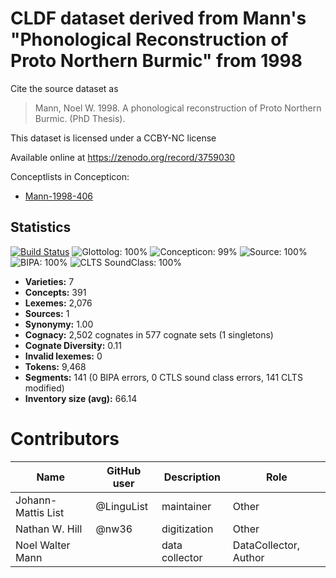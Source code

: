 # CLDF dataset derived from Mann's "Phonological Reconstruction of Proto Northern Burmic" from 1998

Cite the source dataset as

> Mann, Noel W. 1998. A phonological reconstruction of Proto Northern Burmic. (PhD Thesis).

This dataset is licensed under a CCBY-NC license

Available online at https://zenodo.org/record/3759030


Conceptlists in Concepticon:
- [Mann-1998-406](https://concepticon.clld.org/contributions/Mann-1998-406)
## Statistics


[![Build Status](https://travis-ci.org/lexibank/mannburmish.svg?branch=master)](https://travis-ci.org/lexibank/mannburmish)
![Glottolog: 100%](https://img.shields.io/badge/Glottolog-100%25-brightgreen.svg "Glottolog: 100%")
![Concepticon: 99%](https://img.shields.io/badge/Concepticon-99%25-brightgreen.svg "Concepticon: 99%")
![Source: 100%](https://img.shields.io/badge/Source-100%25-brightgreen.svg "Source: 100%")
![BIPA: 100%](https://img.shields.io/badge/BIPA-100%25-brightgreen.svg "BIPA: 100%")
![CLTS SoundClass: 100%](https://img.shields.io/badge/CLTS%20SoundClass-100%25-brightgreen.svg "CLTS SoundClass: 100%")

- **Varieties:** 7
- **Concepts:** 391
- **Lexemes:** 2,076
- **Sources:** 1
- **Synonymy:** 1.00
- **Cognacy:** 2,502 cognates in 577 cognate sets (1 singletons)
- **Cognate Diversity:** 0.11
- **Invalid lexemes:** 0
- **Tokens:** 9,468
- **Segments:** 141 (0 BIPA errors, 0 CTLS sound class errors, 141 CLTS modified)
- **Inventory size (avg):** 66.14

# Contributors

Name | GitHub user | Description | Role
--- | --- | --- | ---
Johann-Mattis List | @LinguList | maintainer | Other
Nathan W. Hill | @nw36 | digitization | Other
Noel Walter Mann | | data collector | DataCollector, Author


